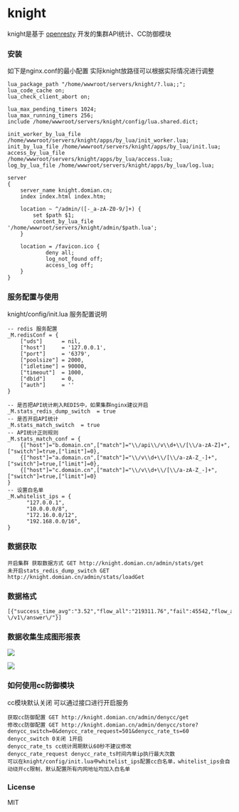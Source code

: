 # knight
knight是基于 [openresty](https://openresty.org) 开发的集群API统计、CC防御模块

### 安装
如下是nginx.conf的最小配置 实际knight放路径可以根据实际情况进行调整

    lua_package_path "/home/wwwroot/servers/knight/?.lua;;";
    lua_code_cache on;
    lua_check_client_abort on;
    
    lua_max_pending_timers 1024;
    lua_max_running_timers 256;
    include /home/wwwroot/servers/knight/config/lua.shared.dict;
    
    init_worker_by_lua_file /home/wwwroot/servers/knight/apps/by_lua/init_worker.lua;
    init_by_lua_file /home/wwwroot/servers/knight/apps/by_lua/init.lua;
    access_by_lua_file /home/wwwroot/servers/knight/apps/by_lua/access.lua;
    log_by_lua_file /home/wwwroot/servers/knight/apps/by_lua/log.lua;
        
    server
    {
        server_name knight.domian.cn;
        index index.html index.htm;
        
        location ~ ^/admin/([-_a-zA-Z0-9/]+) {
            set $path $1;
            content_by_lua_file '/home/wwwroot/servers/knight/admin/$path.lua'; 
        }
            
        location = /favicon.ico {
                deny all;
                log_not_found off;
                access_log off;
        }
    }
    
### 服务配置与使用

knight/config/init.lua 服务配置说明
    
    -- redis 服务配置
    _M.redisConf = {
        ["uds"]      = nil,
        ["host"]     = '127.0.0.1',
        ["port"]     = '6379',
        ["poolsize"] = 2000,
        ["idletime"] = 90000, 
        ["timeout"]  = 1000,
        ["dbid"]     = 0,
        ["auth"]     = ''
    }

    -- 是否把API统计刷入REDIS中，如果集群nginx建议开启
    _M.stats_redis_dump_switch  = true
    -- 是否开启API统计
    _M.stats_match_switch  = true
    -- API统计正则规则
    _M.stats_match_conf = {
        {["host"]="b.domain.cn",["match"]="\\/api\\/v\\d+\\/[\\/a-zA-Z]+",["switch"]=true,["limit"]=0},
        {["host"]="a.domain.cn",["match"]="\\/v\\d+\\/[\\/a-zA-Z_-]+",["switch"]=true,["limit"]=0},
        {["host"]="c.domain.cn",["match"]="\\/v\\d+\\/[\\/a-zA-Z_-]+",["switch"]=true,["limit"]=0}
    }
    -- 设置白名单
    _M.whitelist_ips = {
          "127.0.0.1",
          "10.0.0.0/8",
          "172.16.0.0/12",
          "192.168.0.0/16",
    }
    
### 数据获取
    
    开启集群 获取数据方式 GET http://knight.domian.cn/admin/stats/get
    未开启stats_redis_dump_switch GET http://knight.domian.cn/admin/stats/loadGet
    
### 数据格式
    
    [{"success_time_avg":"3.52","flow_all":"219311.76","fail":45542,"flow_avg":"0.41","success_upstream_time":1314682.3707269,"fail_upstream_time_avg":"3.52","fail_time_avg":"5.46","success_ratio":"99.992","fail_time":248548.99999993,"success_time":1917575642.5463,"total":544744593,"success_upstream_time_avg":"2.41","api":"knightapi-\/v1\/answer\/"}]

### 数据收集生成图形报表
![](https://raw.githubusercontent.com/songweihang/ngx-lua-knight/master/doc/img/%E6%9F%A5%E8%AF%A2%E5%BD%93%E6%97%A5api%E6%8E%A5%E5%8F%A3%E6%89%A7%E8%A1%8C%E6%83%85%E5%86%B5.png)

![](https://github.com/songweihang/ngx-lua-knight/blob/master/doc/img/%E7%BD%91%E5%85%B3%E6%9C%8D%E5%8A%A1%E6%B5%81%E9%87%8F%E8%B5%B0%E5%8A%BF%E5%9B%BE.png?raw=true)

### 如何使用cc防御模块
cc模块默认关闭 可以通过接口进行开启服务

    获取cc防御配置 GET http://knight.domian.cn/admin/denycc/get
    修改cc防御配置 GET http://knight.domian.cn/admin/denycc/store?denycc_switch=0&denycc_rate_request=501&denycc_rate_ts=60
    denycc_switch 0关闭 1开启
    denycc_rate_ts cc统计周期默认60秒不建议修改  
    denycc_rate_request denycc_rate_ts时间内单ip执行最大次数
    可以在knight/config/init.lua中whitelist_ips配置cc白名单，whitelist_ips会自动绕开cc限制，默认配置所有内网地址均加入白名单


### License

MIT    